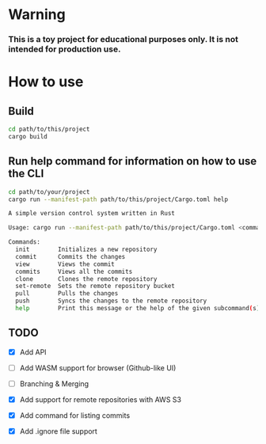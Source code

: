 # Warning
### This is a toy project for educational purposes only. It is not intended for production use.

# How to use

## Build
```bash
cd path/to/this/project
cargo build
```

## Run help command for information on how to use the CLI
```bash
cd path/to/your/project
cargo run --manifest-path path/to/this/project/Cargo.toml help
```
```bash
A simple version control system written in Rust

Usage: cargo run --manifest-path path/to/this/project/Cargo.toml <command> [options]

Commands:
  init        Initializes a new repository
  commit      Commits the changes
  view        Views the commit
  commits     Views all the commits
  clone       Clones the remote repository
  set-remote  Sets the remote repository bucket
  pull        Pulls the changes
  push        Syncs the changes to the remote repository
  help        Print this message or the help of the given subcommand(s)
```

## TODO
- [x] Add API
- [ ] Add WASM support for browser (Github-like UI)
- [ ] Branching & Merging
- [x] Add support for remote repositories with AWS S3
- [x] Add command for listing commits
- [x] Add .ignore file support

